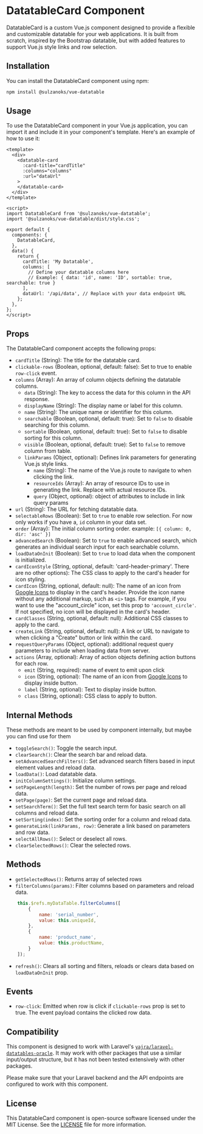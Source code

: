 # DatatableCard Component

DatatableCard is a custom Vue.js component designed to provide a flexible and customizable datatable for your web applications. It is built from scratch, inspired by the Bootstrap datatable, but with added features to support Vue.js style links and row selection.

## Installation

You can install the DatatableCard component using npm:

```bash
npm install @sulzanoks/vue-datatable
```

## Usage

To use the DatatableCard component in your Vue.js application, you can import it and include it in your component's template. Here's an example of how to use it:

```vue
<template>
  <div>
    <datatable-card
      :card-title="cardTitle"
      :columns="columns"
      :url="dataUrl"
    >
    </datatable-card>
  </div>
</template>

<script>
import DatatableCard from '@sulzanoks/vue-datatable';
import '@sulzanoks/vue-datatable/dist/style.css';

export default {
  components: {
    DatatableCard,
  },
  data() {
    return {
      cardTitle: 'My Datatable',
      columns: [
        // Define your datatable columns here
        // Example: { data: 'id', name: 'ID', sortable: true, searchable: true }
      ],
      dataUrl: '/api/data', // Replace with your data endpoint URL
    };
  },
};
</script>
```

## Props

The DatatableCard component accepts the following props:

- `cardTitle` (String): The title for the datatable card.
- `clickable-rows` (Boolean, optional, default: false): Set to true to enable `row-click` event.
- `columns` (Array): An array of column objects defining the datatable columns.
  - `data` (String): The key to access the data for this column in the API response.
  - `displayName` (String): The display name or label for this column.
  - `name` (String): The unique name or identifier for this column.
  - `searchable` (Boolean, optional, default: true): Set to `false` to disable searching for this column.
  - `sortable` (Boolean, optional, default: true): Set to `false` to disable sorting for this column.
  - `visible` (Boolean, optional, default: true): Set to `false` to remove column from table.
  - `linkParams` (Object, optional): Defines link parameters for generating Vue.js style links.
    - `name` (String): The name of the Vue.js route to navigate to when clicking the link.
    - `resourceIds` (Array): An array of resource IDs to use in generating the link. Replace with actual resource IDs.
    - `query` (Object, optional): object of attributes to include in link query params
- `url` (String): The URL for fetching datatable data.
- `selectableRows` (Boolean): Set to `true` to enable row selection. For now only works if you have a, `id` column in your data set. 
- `order` (Array): The initial column sorting order. example: `[{ column: 0, dir: 'asc' }]`
- `advancedSearch` (Boolean): Set to `true` to enable advanced search, which generates an individual search input for each searchable column.
- `loadDataOnInit` (Boolean): Set to `true` to load data when the component is initialized.
- `cardIconStyle` (String, optional, default: 'card-header-primary'. There are no other options): The CSS class to apply to the card's header for icon styling.
- `cardIcon` (String, optional, default: null): The name of an icon from [Google Icons](https://fonts.google.com/icons) to display in the card's header. Provide the icon name without any additional markup, such as `<i>` tags. For example, if you want to use the "account_circle" icon, set this prop to `'account_circle'`. If not specified, no icon will be displayed in the card's header.
- `cardClasses` (String, optional, default: null): Additional CSS classes to apply to the card.
- `createLink` (String, optional, default: null): A link or URL to navigate to when clicking a "Create" button or link within the card.
- `requestQueryParams` (Object, optional): additional request query parameters to include when loading data from server.
- `actions` (Array, optional): Array of action objects defining action buttons for each row.
  - `emit` (String, required): name of event to emit upon click
  - `icon` (String, optional): The name of an icon from [Google Icons](https://fonts.google.com/icons) to display inside button.
  - `label` (String, optional): Text to display inside button.
  - `class` (String, optional): CSS class to apply to button.

## Internal Methods

These methods are meant to be used by component internally, but maybe you can find use for them

- `toggleSearch()`: Toggle the search input.
- `clearSearch()`: Clear the search bar and reload data.
- `setAdvancedSearchFilters()`: Set advanced search filters based in input element values and reload data.
- `loadData()`: Load datatable data.
- `initColumnSettings()`: Initialize column settings.
- `setPageLength(length)`: Set the number of rows per page and reload data.
- `setPage(page)`: Set the current page and reload data.
- `setSearchTerm()`: Set the full text search term for basic search on all columns and reload data.
- `setSorting(index)`: Set the sorting order for a column and reload data.
- `generateLink(linkParams, row)`: Generate a link based on parameters and row data.
- `selectAllRows()`: Select or deselect all rows.
- `clearSelectedRows()`: Clear the selected rows.

## Methods
- `getSelectedRows()`: Returns array of selected rows
- `filterColumns(params)`: Filter columns based on parameters and reload data.
```javascript
    this.$refs.myDataTable.filterColumns([
        {
            name: 'serial_number',
            value: this.uniqueId,
        },
        {
            name: 'product_name',
            value: this.productName,
        }
    ]);
```
- `refresh()`: Clears all sorting and filters, reloads or clears data based on `loadDataOnInit` prop.

## Events
- `row-click`: Emitted when row is click if `clickable-rows` prop is set to true. The event payload contains the clicked row data.

## Compatibility

This component is designed to work with Laravel's [`yajra/laravel-datatables-oracle`](https://yajrabox.com/docs/laravel-datatables). It may work with other packages that use a similar input/output structure, but it has not been tested extensively with other packages.

Please make sure that your Laravel backend and the API endpoints are configured to work with this component.

## License

This DatatableCard component is open-source software licensed under the MIT License. See the [LICENSE](LICENSE) file for more information.
